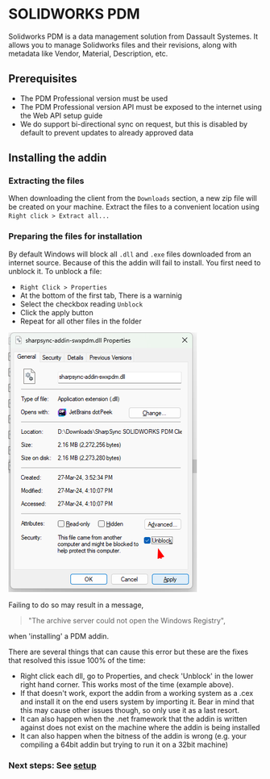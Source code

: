 # SOLIDWORKS PDM  
Solidworks PDM is a data management solution from Dassault Systemes. It allows you to manage Solidworks files and their revisions, along with metadata like Vendor, Material, Description, etc.

## Prerequisites
* The PDM Professional version must be used
* The PDM Professional version API must be exposed to the internet using the Web API setup guide
* We do support bi-directional sync on request, but this is disabled by default to prevent updates to already approved data

## Installing the addin

### Extracting the files
When downloading the client from the `Downloads` section, a new zip file will be created on your machine.
Extract the files to a convenient location using `Right click > Extract all...`

### Preparing the files for installation

By default Windows will block all `.dll` and `.exe` files downloaded from an internet source. Because of this the addin will fail to install. You first need to unblock it. To unblock a file:

* `Right Click > Properties` 
* At the bottom of the first tab, There is a warninig
* Select the checkbox reading `Unblock`
* Click the apply button
* Repeat for all other files in the folder

![images/windows_blocked_addin.png](images/windows_blocked_addin.png)

Failing to do so may result in a message, 

> "The archive server could not open the Windows Registry",

when 'installing' a PDM addin. 

There are several things that can cause this error but these are the fixes that resolved this issue 100% of the time:

* Right click each dll, go to Properties, and check 'Unblock' in the lower right hand corner. This works most of the time (example above).
* If that doesn't work, export the addin from a working system as a .cex and install it on the end users system by importing it. Bear in mind that this may cause other issues though, so only use it as a last resort.
* It can also happen when the .net framework that the addin is written against does not exist on the machine where the addin is being installed
* It can also happen when the bitness of the addin is wrong (e.g. your compiling a 64bit addin but trying to run it on a 32bit machine)
 
### Next steps: See [setup](markdown/swxpdm-setup.md)
